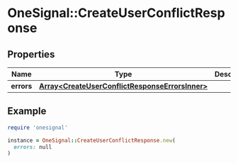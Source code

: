 # OneSignal::CreateUserConflictResponse

## Properties

| Name | Type | Description | Notes |
| ---- | ---- | ----------- | ----- |
| **errors** | [**Array&lt;CreateUserConflictResponseErrorsInner&gt;**](CreateUserConflictResponseErrorsInner.md) |  | [optional] |

## Example

```ruby
require 'onesignal'

instance = OneSignal::CreateUserConflictResponse.new(
  errors: null
)
```

